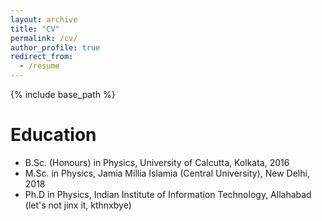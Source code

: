 ```yaml
---
layout: archive
title: "CV"
permalink: /cv/
author_profile: true
redirect_from:
  - /resume
---
```


{% include base_path %}

Education
======
* B.Sc. (Honours) in Physics, University of Calcutta, Kolkata, 2016
* M.Sc. in Physics, Jamia Millia Islamia (Central University), New Delhi, 2018
* Ph.D in Physics, Indian Institute of Information Technology, Allahabad (let's not jinx it, kthnxbye)
